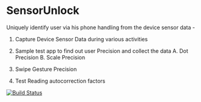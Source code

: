 # SensorUnlock

Uniquely identify user via his phone handling from the device sensor data - 

1. Capture Device Sensor Data during various activities

2. Sample test app to find out user Precision and collect the data
         A. Dot Precision
         B. Scale Precision
         
3. Swipe Gesture Precision

4. Test Reading autocorrection factors 


[![Build Status](https://dev.azure.com/RStudy/Sensor/_apis/build/status/Sensor?branchName=master)](https://dev.azure.com/RStudy/Sensor/_build/latest?definitionId=1&branchName=master)